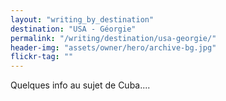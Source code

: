 ```yaml
---
layout: "writing_by_destination"
destination: "USA - Géorgie"
permalink: "/writing/destination/usa-georgie/"
header-img: "assets/owner/hero/archive-bg.jpg"
flickr-tag: ""
---
```


Quelques info au sujet de Cuba....